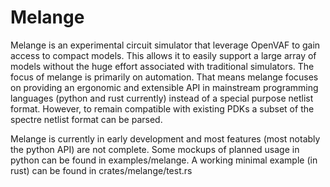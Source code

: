 # Melange

Melange is an experimental circuit simulator that leverage OpenVAF to gain access to compact models.
This allows it to easily support a large array of models without the huge effort associated with traditional simulators.
The focus of melange is primarily on automation.
That means melange focuses on providing an ergonomic and extensible API in mainstream programming languages (python and rust currently) instead of a special purpose netlist format.
However, to remain compatible with existing PDKs a subset of the spectre netlist format can be parsed.

Melange is currently in early development and most features (most notably the python API) are not complete.
Some mockups of planned usage in python can be found in examples/melange.
A working minimal example (in rust) can be found in crates/melange/test.rs

